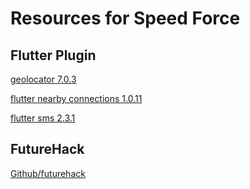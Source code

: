 # Resources for Speed Force

## Flutter Plugin
[geolocator 7.0.3](https://pub.dev/packages/geolocator)

[flutter nearby connections 1.0.11](https://pub.dev/packages/flutter_nearby_connections)

[flutter sms 2.3.1](https://pub.dev/packages/flutter_sms)

## FutureHack
[Github/futurehack](https://github.com/newrelic-experimental/futurehack-2021)
